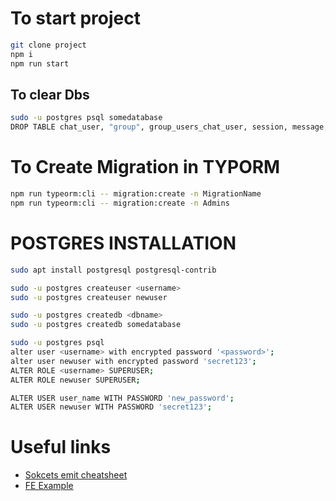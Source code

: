 # To start project
```bash
git clone project
npm i 
npm run start
``` 
## To clear Dbs
```bash
sudo -u postgres psql somedatabase
DROP TABLE chat_user, "group", group_users_chat_user, session, message, migrations, role, status CASCADE;
```


# To Create Migration in TYPORM

```bash
npm run typeorm:cli -- migration:create -n MigrationName
npm run typeorm:cli -- migration:create -n Admins

```

# POSTGRES INSTALLATION

```bash
sudo apt install postgresql postgresql-contrib

sudo -u postgres createuser <username>
sudo -u postgres createuser newuser

sudo -u postgres createdb <dbname>
sudo -u postgres createdb somedatabase

sudo -u postgres psql
alter user <username> with encrypted password '<password>';
alter user newuser with encrypted password 'secret123';
ALTER ROLE <username> SUPERUSER;
ALTER ROLE newuser SUPERUSER;

ALTER USER user_name WITH PASSWORD 'new_password';
ALTER USER newuser WITH PASSWORD 'secret123';
```

# Useful links
* [Sokcets emit cheatsheet](https://socket.io/docs/v4/emit-cheatsheet/)
* [FE Example](https://github.com/nikitkrsk/Chat-App-FE)

